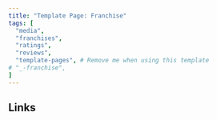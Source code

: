 ```yaml
---
title: "Template Page: Franchise"
tags: [
  "media",
  "franchises",
  "ratings",
  "reviews",
  "template-pages", # Remove me when using this template
# "_-franchise",
]
---
```


## Links
